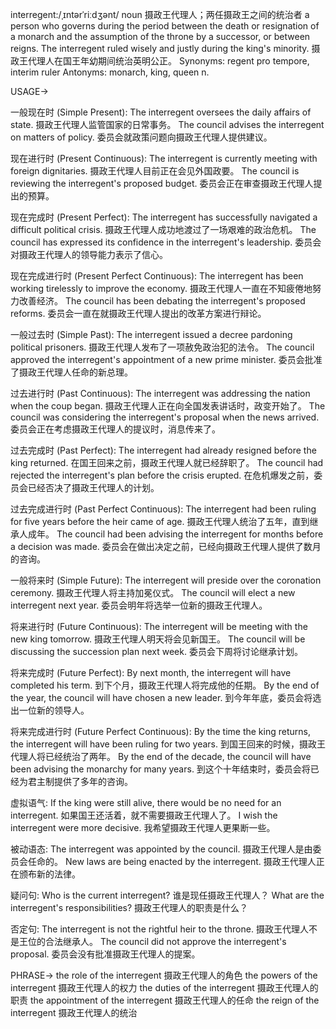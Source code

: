 interregent:/ˌɪntərˈriːdʒənt/
noun
摄政王代理人；两任摄政王之间的统治者
a person who governs during the period between the death or resignation of a monarch and the assumption of the throne by a successor, or between reigns.
The interregent ruled wisely and justly during the king's minority.  摄政王代理人在国王年幼期间统治英明公正。
Synonyms: regent pro tempore, interim ruler
Antonyms: monarch, king, queen
n.


USAGE->

一般现在时 (Simple Present):
The interregent oversees the daily affairs of state.  摄政王代理人监管国家的日常事务。
The council advises the interregent on matters of policy.  委员会就政策问题向摄政王代理人提供建议。

现在进行时 (Present Continuous):
The interregent is currently meeting with foreign dignitaries. 摄政王代理人目前正在会见外国政要。
The council is reviewing the interregent's proposed budget. 委员会正在审查摄政王代理人提出的预算。

现在完成时 (Present Perfect):
The interregent has successfully navigated a difficult political crisis. 摄政王代理人成功地渡过了一场艰难的政治危机。
The council has expressed its confidence in the interregent's leadership. 委员会对摄政王代理人的领导能力表示了信心。

现在完成进行时 (Present Perfect Continuous):
The interregent has been working tirelessly to improve the economy. 摄政王代理人一直在不知疲倦地努力改善经济。
The council has been debating the interregent's proposed reforms. 委员会一直在就摄政王代理人提出的改革方案进行辩论。

一般过去时 (Simple Past):
The interregent issued a decree pardoning political prisoners. 摄政王代理人发布了一项赦免政治犯的法令。
The council approved the interregent's appointment of a new prime minister. 委员会批准了摄政王代理人任命的新总理。

过去进行时 (Past Continuous):
The interregent was addressing the nation when the coup began.  摄政王代理人正在向全国发表讲话时，政变开始了。
The council was considering the interregent's proposal when the news arrived. 委员会正在考虑摄政王代理人的提议时，消息传来了。

过去完成时 (Past Perfect):
The interregent had already resigned before the king returned.  在国王回来之前，摄政王代理人就已经辞职了。
The council had rejected the interregent's plan before the crisis erupted. 在危机爆发之前，委员会已经否决了摄政王代理人的计划。

过去完成进行时 (Past Perfect Continuous):
The interregent had been ruling for five years before the heir came of age.  摄政王代理人统治了五年，直到继承人成年。
The council had been advising the interregent for months before a decision was made.  委员会在做出决定之前，已经向摄政王代理人提供了数月的咨询。


一般将来时 (Simple Future):
The interregent will preside over the coronation ceremony.  摄政王代理人将主持加冕仪式。
The council will elect a new interregent next year. 委员会明年将选举一位新的摄政王代理人。


将来进行时 (Future Continuous):
The interregent will be meeting with the new king tomorrow. 摄政王代理人明天将会见新国王。
The council will be discussing the succession plan next week. 委员会下周将讨论继承计划。


将来完成时 (Future Perfect):
By next month, the interregent will have completed his term. 到下个月，摄政王代理人将完成他的任期。
By the end of the year, the council will have chosen a new leader. 到今年年底，委员会将选出一位新的领导人。


将来完成进行时 (Future Perfect Continuous):
By the time the king returns, the interregent will have been ruling for two years.  到国王回来的时候，摄政王代理人将已经统治了两年。
By the end of the decade, the council will have been advising the monarchy for many years.  到这个十年结束时，委员会将已经为君主制提供了多年的咨询。


虚拟语气:
If the king were still alive, there would be no need for an interregent.  如果国王还活着，就不需要摄政王代理人了。
I wish the interregent were more decisive. 我希望摄政王代理人更果断一些。

被动语态:
The interregent was appointed by the council. 摄政王代理人是由委员会任命的。
New laws are being enacted by the interregent. 摄政王代理人正在颁布新的法律。

疑问句:
Who is the current interregent?  谁是现任摄政王代理人？
What are the interregent's responsibilities? 摄政王代理人的职责是什么？

否定句:
The interregent is not the rightful heir to the throne. 摄政王代理人不是王位的合法继承人。
The council did not approve the interregent's proposal. 委员会没有批准摄政王代理人的提案。


PHRASE->
the role of the interregent 摄政王代理人的角色
the powers of the interregent 摄政王代理人的权力
the duties of the interregent 摄政王代理人的职责
the appointment of the interregent 摄政王代理人的任命
the reign of the interregent 摄政王代理人的统治
